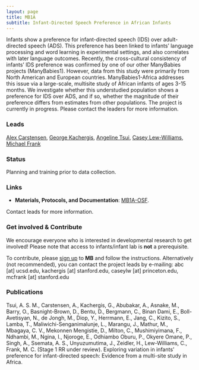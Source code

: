 ```yaml
---
layout: page
title: MB1A
subtitle: Infant-Directed Speech Preference in African Infants
---
```


<!--
To-do:
- news release?
- Short description of the study (justification, methods, results WITH images/plots)
  - model: https://manyprimates.github.io/pilot/
- add Contributors (header)
-->

<div class="flourish-embed" data-src="visualisation/2488103" style="float: right;" data-url="https://flo.uri.sh/visualisation/2488103/embed"><script src="https://public.flourish.studio/resources/embed.js"></script></div>

Infants show a preference for infant-directed speech (IDS) over adult-directed speech (ADS). This preference has been linked to infants’ language processing and word learning in experimental settings, and also correlates with later language outcomes. Recently, the cross-cultural consistency of infants’ IDS preference was confirmed by one of our other ManyBabies projects (ManyBabies1). However, data from this study were primarily from North American and European countries. ManyBabies1-Africa addresses this issue via a large-scale, multisite study of African infants of ages 3-15 months. We investigate whether this understudied population shows a preference for IDS over ADS, and if so, whether the magnitude of their preference differs from estimates from other populations. The project is currently in progress. Please contact the leaders for more information.

### Leads
[Alex Carstensen](http://abcarstensen.com), [George Kachergis](http://www.kachergis.com), [Angeline Tsui](https://angelinetsui.github.io/), [Casey Lew-Williams](https://psych.princeton.edu/person/casey-lew-williams), [Michael Frank]( https://web.stanford.edu/~mcfrank/)

### Status
Planning and training prior to data collection.

### Links  
* **Materials, Protocols, and Documentation**: [MB1A-OSF](https://osf.io/jgr79/).  

Contact leads for more information.   

<!--
* **Data and code**: [MB1B-GitHub](https://github.com/manybabies/mb1b-analysis-public).
* **Listserv**: [join here](https://mailman.stanford.edu/mailman/listinfo/manybabies1).  
* **News**: [MB1A-news]({{site.baseurl}}/tags/#MB1A)
-->

### Get involved & Contribute
We encourage everyone who is interested in developmental research to get involved! Please note that access to infants/infant lab is **not** a prerequisite.  

To contribute, please [sign up]({{site.baseurl}}/get_involved/) to **MB** and follow the instructions. Alternatively (not recommended), you can contact the project leads by e-mailing: abc [at] ucsd.edu, kachergis [at] stanford.edu, caseylw [at] princeton.edu, mcfrank [at] stanford.edu

### Publications
Tsui, A. S. M., Carstensen, A., Kachergis, G., Abubakar, A., Asnake, M., Barry, O., Basnight-Brown, D., Bentu, D., Bergmann, C., Binan Dami, E., Boll-Avetisyan, N., de Jongh, M., Diop, Y., Herrmann, E., Jang, C., Kizito, S., Lamba, T., Maliwichi-Senganimalunje, L., Marangu, J., Mathur, M., Mbagaya, C. V., Mekonnen Mengistie, D., Milton, C., Mushimiyimana, F., Ndhambi, M., Ngina, I., Njoroge, E., Odhiambo Oburu, P., Okyere Omane, P., Singh, A., Ssemata, A. S., Unyuzumutima, J., Zeidler, H., Lew-Williams, C., Frank, M. C. (Stage 1 RR under review). Exploring variation in infants’ preference for infant-directed speech: Evidence from a multi-site study in Africa.

<!--
**News release**: See also the news releases by
-->
